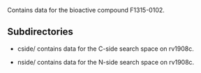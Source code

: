 Contains data for the bioactive compound F1315-0102.

## Subdirectories

- cside/ contains data for the C-side search space on rv1908c.

- nside/ contains data for the N-side search space on rv1908c.

